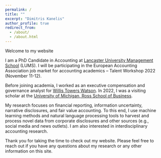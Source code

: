 ```yaml
---
permalink: /
title: ""
excerpt: "Dimitris Kanelis"
author_profile: true
redirect_from: 
  - /about/
  - /about.html
---
```


Welcome to my website

I am a PhD Candidate in Accounting at [Lancaster University Management School](https://www.research.lancs.ac.uk/portal/en/people/dimitrios-kanelis(e1651f58-d73a-4104-b5b9-6a3cd51817ff).html) (LUMS). I will be participating in the European Accounting Association job market for accounting academics – Talent Workshop 2022 (November 11-12).

Before joining academia, I worked as an executive compensation and governance analyst for [Willis Towers Watson](https://www.wtwco.com/en-GB/Solutions/executive-compensation). In 2022, I was a visiting scholar at the [University of Michigan, Ross School of Business](https://michiganross.umich.edu/faculty-research/areas-of-study/accounting).

My research focuses on financial reporting, information uncertainty, narrative disclosures, and fair value accounting. To this end, I use machine learning methods and natural language processing tools to harvest and process novel data from corporate disclosures and other sources (e.g., social media and news outlets). I am also interested in interdisciplinary accounting research.

Thank you for taking the time to check out my website. Please feel free to reach out if you have any questions about my research or any other information on this site.
